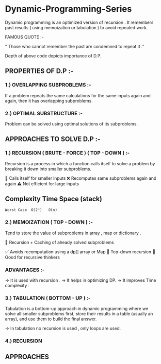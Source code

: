 # Dynamic-Programming-Series

Dynamic programming is an optimized version of recursion . It remembers past results ( using memoization or tabulation ) to avoid repeated work.


FAMOUS QUOTE :- 

" Those who cannot remember the past are condemned to repeat it ."

Depth of above code depicts importance of D.P.

## PROPERTIES OF D.P :- 

###  1.) OVERLAPPING SUBPROBLEMS :- 
If a problem repeats the same calculations for the same inputs again and again, then it has overlapping subproblems.

### 2.) OPTIMAL SUBSTRUCTURE  :-
Problem can be solved using optimal solutions of its subproblems.

## APPROACHES TO SOLVE D.P :- 

### 1.) RECURSION ( BRUTE - FORCE ) ( TOP - DOWN ) :- 

Recursion is a process in which a function calls itself to solve a problem by breaking it down into smaller subproblems.

🔁 Calls itself for smaller inputs
❌ Recomputes same subproblems again and again
⚠️ Not efficient for large inputs

## Complexity	  Time	Space (stack)

    Worst Case	O(2ⁿ)	O(n)

### 2.) MEMOIZATION ( TOP - DOWN ) :- 
Tend to store the value of subproblems in array , map or dictionary .

📌 Recursion + Caching of already solved subproblems

✅ Avoids recomputation using a dp[] array or Map
🔄 Top-down recursion
🧠 Good for recursive thinkers

### ADVANTAGES :- 

-> It is used with recursion .
-> It helps in optimizing DP.
-> It improves Time complexity . 

### 3.) TABULATION ( BOTTOM - UP ) :-
Tabulation is a bottom-up approach in dynamic programming where we solve all smaller subproblems first, store their results in a table (usually an array), 
and use them to build the final answer.

-> In tabulation no recursion is used , only loops are used.

### 4.) RECURSION 

 ## APPROACHES 
